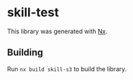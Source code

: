 # skill-test

This library was generated with [Nx](https://nx.dev).

## Building

Run `nx build skill-s3` to build the library.
